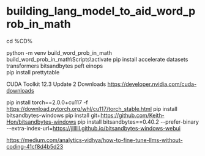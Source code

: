 # building_lang_model_to_aid_word_prob_in_math

cd %CD%

python -m venv build_word_prob_in_math
build_word_prob_in_math\Scripts\activate
pip install accelerate datasets transformers bitsandbytes peft einops   
pip install prettytable

CUDA Toolkit 12.3 Update 2 Downloads
    https://developer.nvidia.com/cuda-downloads

pip install torch==2.0.0+cu117 -f https://download.pytorch.org/whl/cu117/torch_stable.html
pip install bitsandbytes-windows
pip install git+https://github.com/Keith-Hon/bitsandbytes-windows
pip install bitsandbytes==0.40.2 --prefer-binary --extra-index-url=https://jllllll.github.io/bitsandbytes-windows-webui



https://medium.com/analytics-vidhya/how-to-fine-tune-llms-without-coding-41cf8d4b5d23